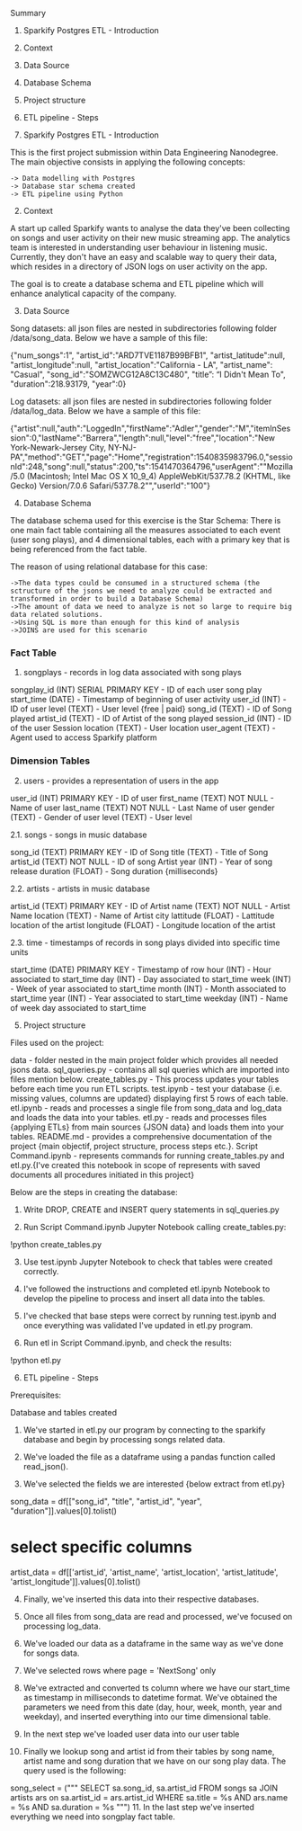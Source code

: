 
Summary

1. Sparkify Postgres ETL - Introduction
2. Context
3. Data Source
4. Database Schema
5. Project structure
6. ETL pipeline - Steps


1. Sparkify Postgres ETL - Introduction

This is the first project submission within Data Engineering Nanodegree. The main objective consists in applying the following concepts:

    -> Data modelling with Postgres
    -> Database star schema created
    -> ETL pipeline using Python
    
2. Context

A start up called Sparkify wants to analyse the data they've been collecting on songs and user activity on their new music streaming app. The analytics team is interested in understanding user behaviour in listening music. Currently, they don't have an easy and scalable way to query their data, which resides in a directory of JSON logs on user activity on the app.

The goal is to create a database schema and ETL pipeline which will enhance analytical capacity of the company.

3. Data Source

Song datasets: all json files are nested in subdirectories following folder /data/song_data. Below we have a sample of this file:

{"num_songs":1", "artist_id":"ARD7TVE1187B99BFB1", "artist_latitude":null, "artist_longitude":null, "artist_location":"California - LA", "artist_name": "Casual", "song_id":"SOMZWCG12A8C13C480", "title”: “I Didn't Mean To", "duration":218.93179, "year":0}

Log datasets: all json files are nested in subdirectories following folder /data/log_data. Below we have a sample of this file:

{"artist":null,"auth":"LoggedIn","firstName":"Adler","gender":"M","itemInSession":0,"lastName":"Barrera","length":null,"level":"free","location":"New York-Newark-Jersey City, NY-NJ-PA","method":"GET","page":"Home","registration":1540835983796.0,"sessionId":248,"song":null,"status":200,"ts":1541470364796,"userAgent":"\"Mozilla\/5.0 (Macintosh; Intel Mac OS X 10_9_4) AppleWebKit\/537.78.2 (KHTML, like Gecko) Version\/7.0.6 Safari\/537.78.2\"","userId":"100"}

  
4. Database Schema
  
  The database schema used for this exercise is the Star Schema: There is one main fact table containing all the measures associated to each event (user song plays), and 4 dimensional tables, each with a primary key that is being referenced from the fact table.

The reason of using relational database for this case:

    ->The data types could be consumed in a structured schema (the sctructure of the jsons we need to analyze could be extracted and transformed in order to build a Database Schema)
    ->The amount of data we need to analyze is not so large to require big data related solutions.
    ->Using SQL is more than enough for this kind of analysis
    ->JOINS are used for this scenario
    
 ### Fact Table
  
1. songplays      - records in log data associated with song plays

songplay_id (INT) SERIAL PRIMARY KEY  -  ID of each user song play
start_time  (DATE) - Timestamp of beginning of user activity
user_id     (INT)  - ID of user
level       (TEXT) - User level {free | paid}
song_id     (TEXT) - ID of Song played
artist_id   (TEXT) - ID of Artist of the song played
session_id  (INT)  - ID of the user Session
location    (TEXT) - User location
user_agent  (TEXT) - Agent used to access Sparkify platform


 ### Dimension Tables

2. users - provides a representation of users in the app

user_id    (INT) PRIMARY KEY    - ID of user
first_name (TEXT) NOT NULL      - Name of user
last_name  (TEXT) NOT NULL      - Last Name of user
gender     (TEXT)               - Gender of user
level      (TEXT)               - User level


2.1. songs - songs in music database

song_id   (TEXT) PRIMARY KEY - ID of Song
title     (TEXT)             - Title of Song
artist_id (TEXT) NOT NULL    - ID of song Artist
year      (INT)              - Year of song release
duration  (FLOAT)            - Song duration {milliseconds}

2.2. artists - artists in music database

artist_id (TEXT) PRIMARY KEY -  ID of Artist
name      (TEXT) NOT NULL    -  Artist Name
location  (TEXT)             -  Name of Artist city
lattitude (FLOAT)            - Lattitude location of the artist
longitude (FLOAT)            - Longitude location of the artist

2.3. time - timestamps of records in song plays divided into specific time units

start_time (DATE) PRIMARY KEY    - Timestamp of row
hour       (INT)                 - Hour associated to start_time
day        (INT)                 - Day associated to start_time
week       (INT)                 - Week of year associated to start_time
month      (INT)                 - Month associated to start_time
year       (INT)                 - Year associated to start_time
weekday    (INT)                 - Name of week day associated to start_time


5. Project structure

Files used on the project:

data                 - folder nested in the main project folder which provides all needed jsons data.
sql_queries.py       - contains all sql queries which are imported into files mention below.
create_tables.py     - This process updates your tables before each time you run ETL scripts.
test.ipynb           - test your database {i.e. missing values, columns are updated} displaying first 5 rows of each table.
etl.ipynb            - reads and processes a single file from song_data and log_data and loads the data into your tables.
etl.py               - reads and processes files {applying ETLs} from  main sources {JSON data} and loads them into your tables.
README.md            - provides a comprehensive documentation of the project {main objectif, project structure, process steps etc.}.
Script Command.ipynb - represents commands for running create_tables.py and etl.py.{I've created this notebook in scope of represents with saved documents all procedures initiated in this project}



Below are the steps in creating the database:

1. Write DROP, CREATE and INSERT query statements in sql_queries.py

2. Run Script Command.ipynb Jupyter Notebook calling create_tables.py:

!python create_tables.py

3. Use test.ipynb Jupyter Notebook to check that tables were created correctly.

4. I've followed the instructions and completed etl.ipynb Notebook to develop the pipeline to process and insert all data into the tables.

5. I've checked that base steps were correct by running test.ipynb and once everything was validated I've updated in etl.py program.

6. Run etl in Script Command.ipynb, and check the results:

!python etl.py



6. ETL pipeline - Steps

Prerequisites:

Database and tables created

1.  We've started in etl.py our program by connecting to the sparkify database and begin by processing songs related data.

2.  We've loaded the file as a dataframe using a pandas function called read_json().

3.  We've selected the fields we are interested {below extract from etl.py}


song_data = df[["song_id", "title", "artist_id", "year", "duration"]].values[0].tolist()

# select specific columns
artist_data = df[['artist_id', 'artist_name', 'artist_location', 'artist_latitude', 'artist_longitude']].values[0].tolist()

4.  Finally, we've inserted this data into their respective databases.

5.  Once all files from song_data are read and processed, we've focused on processing log_data.

6.  We've loaded our data as a dataframe in the same way as we've done for songs data.

7.  We've selected rows where page = 'NextSong' only

8.  We've extracted and converted ts column where we have our start_time as timestamp in milliseconds to datetime format. We've obtained the parameters we need from this date (day, hour, week, month, year and weekday), and inserted everything into our time dimensional table.

9.  In the next step we've loaded user data into our user table

10. Finally we lookup song and artist id from their tables by song name, artist name and song duration that we have on our song play data. The query used is the following:

song_select = ("""
    SELECT sa.song_id, sa.artist_id FROM songs sa 
    JOIN artists ars on sa.artist_id = ars.artist_id
    WHERE sa.title = %s
    AND ars.name = %s
    AND sa.duration = %s
""")
11. In the last step we've inserted everything we need into songplay fact table.


